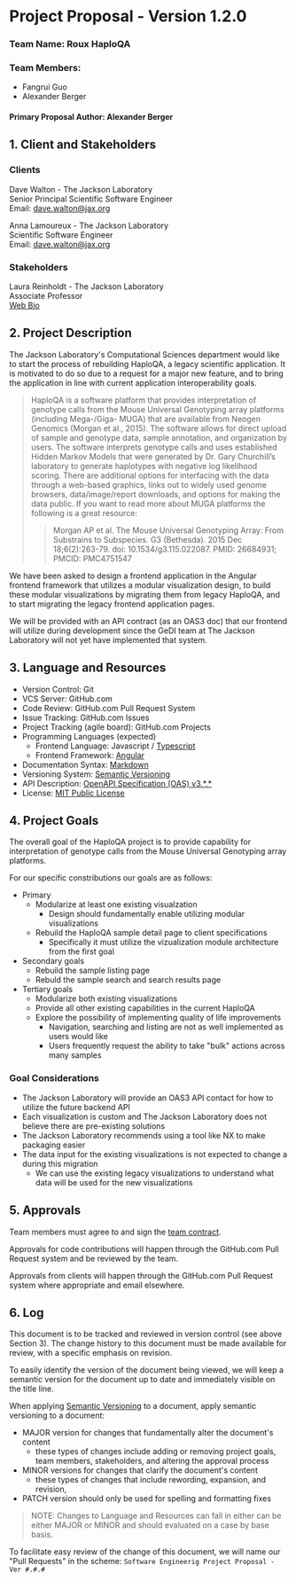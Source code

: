 # Project Proposal - Version 1.2.0

### Team Name: Roux HaploQA 

### Team Members:
- Fangrui Guo
- Alexander Berger

#### Primary Proposal Author: Alexander Berger

## 1. Client and Stakeholders

### Clients
Dave Walton - The Jackson Laboratory<br>
Senior Principal Scientific Software Engineer<br>
Email: dave.walton@jax.org

Anna Lamoureux - The Jackson Laboratory<br>
Scientific Software Engineer<br>
Email: dave.walton@jax.org

### Stakeholders
Laura Reinholdt - The Jackson Laboratory<br>
Associate Professor<br>
[Web Bio](https://www.jax.org/research-and-faculty/faculty/laura-reinholdt)


## 2. Project Description
The Jackson Laboratory's Computational Sciences department would like to start the process of 
rebuilding HaploQA, a legacy scientific application. It is motivated to do so due to a request for a
major new feature, and to bring the application in line with current application interoperability
goals.


> HaploQA is a software platform that provides interpretation of genotype calls from the Mouse 
> Universal Genotyping array platforms (including Mega-/Giga- MUGA) that are available from Neogen 
> Genomics (Morgan et al., 2015). The software allows for direct upload of sample and genotype data,
> sample annotation, and organization by users. The software interprets genotype calls and uses 
> established Hidden Markov Models that were generated by Dr. Gary Churchill’s laboratory to 
> generate haplotypes with negative log likelihood scoring. There are additional options for 
> interfacing with the data through a web-based graphics, links out to widely used genome browsers, 
> data/image/report downloads, and options for making the data public. If you want to read more 
> about MUGA platforms the following is a great resource:
>> Morgan AP et al.
>> The Mouse Universal Genotyping Array: From Substrains to Subspecies.
>> G3 (Bethesda). 2015 Dec 18;6(2):263-79. doi: 10.1534/g3.115.022087.
>> PMID: 26684931; PMCID: PMC4751547

We have been asked to design a frontend application in the Angular frontend framework that utilizes
a modular visualization design, to build these modular visualizations by migrating them
from legacy HaploQA, and to start migrating the legacy frontend application pages. 

We will be provided with an API contract (as an OAS3 doc) that our frontend will utilize during 
development since the GeDI team at The Jackson Laboratory will not yet have implemented that system.


## 3. Language and Resources
- Version Control: Git
- VCS Server: GitHub.com
- Code Review: GitHub.com Pull Request System
- Issue Tracking: GitHub.com Issues
- Project Tracking (agile board): GitHub.com Projects
- Programming Languages (expected)
  - Frontend Language: Javascript / [Typescript](https://www.typescriptlang.org/)
  - Frontend Framework: [Angular](https://angular.io/)
- Documentation Syntax: [Markdown](https://daringfireball.net/projects/markdown/) 
- Versioning System: [Semantic Versioning](https://semver.org/)
- API Description: [OpenAPI Specification (OAS) v3.\*.\*](https://github.com/OAI/OpenAPI-Specification)
- License: [MIT Public License](https://github.com/TheJacksonLaboratory/haploqa/blob/master/LICENSE.txt)

## 4. Project Goals
The overall goal of the HaploQA project is to provide capability for interpretation of genotype 
calls from the Mouse Universal Genotyping array platforms.

For our specific constributions our goals are as follows:
- Primary
  - Modularize at least one existing visualzation
    - Design should fundamentally enable utilizing modular visualizations
  - Rebuild the HaploQA sample detail page to client specifications
    - Specifically it must utilize the vizualization module architecture from the first goal
- Secondary goals 
  - Rebuild the sample listing page
  - Rebuld the sample search and search results page
- Tertiary goals 
  - Modularize both existing visualizations
  - Provide all other existing capabilities in the current HaploQA
  - Explore the possibility of implementing quality of life improvements
    - Navigation, searching and listing are not as well implemented as users would like
    - Users frequently request the ability to take "bulk" actions across many samples

### Goal Considerations
- The Jackson Laboratory will provide an OAS3 API contact for how to utilize the future backend API
- Each visualization is custom and The Jackson Laboratory does not believe there are  pre-existing
solutions
- The Jackson Laboratory recommends using a tool like NX to make packaging easier
- The data input for the existing visualizations is not expected to change a during this migration
  - We can use the existing legacy visualizations to understand what data will be used for the
  new visualizations


## 5. Approvals
Team members must agree to and sign the [team contract](./TeamContract.md).

Approvals for code contributions will happen through the GitHub.com Pull Request system and be
reviewed by the team.

Approvals from clients will happen through the GitHub.com Pull Request system where appropriate and
email elsewhere.


## 6. Log
This document is to be tracked and reviewed in version control (see above 
Section 3). The change history to this document must be made available for 
review, with a specific emphasis on revision. 

To easily identify the version of the document being viewed, we will keep a semantic version for
the document up to date and immediately visible on the title line.

When applying [Semantic Versioning](https://semver.org/) to a document, apply semantic versioning to a document:
- MAJOR version for changes that fundamentally alter the document's content
  - these types of changes include adding or removing project goals, team members, stakeholders, 
  and altering the approval process
- MINOR versions for changes that clarify the document's content
  - these types of changes that include rewording, expansion, and revision,
- PATCH version should only be used for spelling and formatting fixes

> NOTE: Changes to Language and Resources can fall in either can be either MAJOR or MINOR and should
> evaluated on a case by base basis.

To facilitate easy review of the change of this document, we will name our "Pull Requests" in the 
scheme: `Software Engineerig Project Proposal - Ver #.#.#`